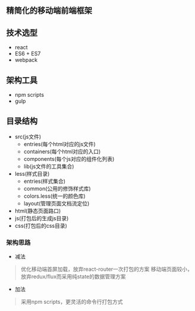 ## 精简化的移动端前端框架
## 技术选型
- react
- ES6 + ES7
- webpack

## 架构工具
- npm scripts
- gulp

## 目录结构
- src(js文件)
    - entries(每个html对应的js文件)
    - containers(每个html对应的入口)
    - components(每个js对应的组件化列表)
    - lib(js文件的工具集合)
- less(样式目录)  
    - entries(样式集合)
    - common(公用的修饰样式库)
    - colors.less(统一的颜色库)
    - layout(管理页面文档流定位)
- html(静态页面路口)  
- js(打包后的生成js目录)
- css(打包后的css目录) 

### 架构思路
- 减法
> 优化移动端首屏加载，放弃react-router一次打包的方案
> 移动端页面较小，放弃redux/flux而采用纯state的数据管理方案

- 加法
> 采用npm scripts，更灵活的命令行打包方式
    


